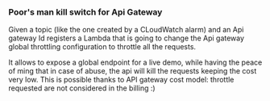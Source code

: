 ### Poor's man kill switch for Api Gateway
Given a topic (like the one created by a CLoudWatch alarm) and an Api gateway Id
registers a Lambda that is going to change the Api gateway global throttling
configuration to throttle all the requests.

It allows to expose a global endpoint for a live demo, while having the peace
of ming that in case of abuse, the api will kill the requests keeping the cost very low.
This is possible thanks to API gateway cost model: throttle requested are not
considered in the billing :)

